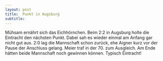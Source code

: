 ```yaml
---
layout: post
title:  Punkt in Augsburg
subtitle:  
---
```


Mühsam ernährt sich das Eichhörnchen. Beim 2:2 in Augsburg holte die Eintracht den nächsten Punkt. Dabei sah es wieder einmal am Anfang gar nicht gut aus. 2:0 lag die Mannschaft schon zurück, ehe Aigner kurz vor der Pause der Anschluss gelang. Meier traf in der 70. zum Ausgleich. Am Ende hätten beide Mannschaft noch gewinnen können. Typisch Eintracht! 


